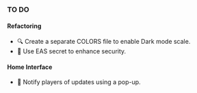 ### TO DO

#### Refactoring
- 🔍 Create a separate COLORS file to enable Dark mode scale.
- 🔐 Use EAS secret to enhance security.

#### Home Interface
- 📣 Notify players of updates using a pop-up.
